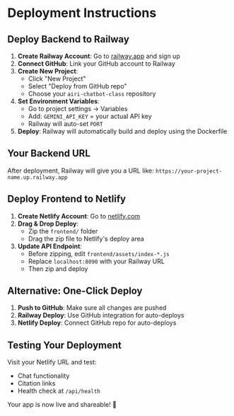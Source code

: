 # Deployment Instructions

## Deploy Backend to Railway

1. **Create Railway Account**: Go to [railway.app](https://railway.app) and sign up
2. **Connect GitHub**: Link your GitHub account to Railway
3. **Create New Project**: 
   - Click "New Project"
   - Select "Deploy from GitHub repo" 
   - Choose your `airi-chatbot-class` repository
4. **Set Environment Variables**:
   - Go to project settings → Variables
   - Add: `GEMINI_API_KEY` = your actual API key
   - Railway will auto-set `PORT`
5. **Deploy**: Railway will automatically build and deploy using the Dockerfile

## Your Backend URL
After deployment, Railway will give you a URL like:
`https://your-project-name.up.railway.app`

## Deploy Frontend to Netlify

1. **Create Netlify Account**: Go to [netlify.com](https://netlify.com)
2. **Drag & Drop Deploy**:
   - Zip the `frontend/` folder
   - Drag the zip file to Netlify's deploy area
3. **Update API Endpoint**:
   - Before zipping, edit `frontend/assets/index-*.js` 
   - Replace `localhost:8090` with your Railway URL
   - Then zip and deploy

## Alternative: One-Click Deploy

1. **Push to GitHub**: Make sure all changes are pushed
2. **Railway Deploy**: Use GitHub integration for auto-deploys
3. **Netlify Deploy**: Connect GitHub repo for auto-deploys

## Testing Your Deployment

Visit your Netlify URL and test:
- Chat functionality
- Citation links
- Health check at `/api/health`

Your app is now live and shareable! 🚀